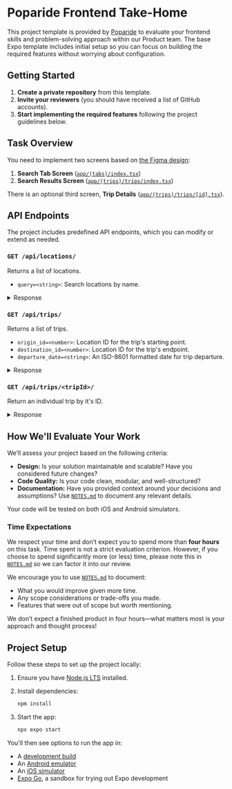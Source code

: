 # Poparide Frontend Take-Home

This project template is provided by [Poparide](https://poparide.com) to evaluate your frontend skills and problem-solving approach within our Product team. The base Expo template includes initial setup so you can focus on building the required features without worrying about configuration.

## Getting Started

1. **Create a private repository** from this template.
2. **Invite your reviewers** (you should have received a list of GitHub accounts).
3. **Start implementing the required features** following the project guidelines below.

## Task Overview

You need to implement two screens based on [the Figma design](https://www.figma.com/design/SyGYoUKTm3PDmjknLu1euh/Poparide-Take-home-Mobile?node-id=0-1):

1. **Search Tab Screen** ([`app/(tabs)/index.tsx`](<./app/(tabs)/index.tsx>))
2. **Search Results Screen** ([`app/(trips)/trips/index.tsx`](<./app/(trips)/index.tsx>))

There is an optional third screen, **Trip Details** ([`app/(trips)/trips/[id].tsx`](<./app/(trips)/trips/[id].tsx>)).

## API Endpoints

The project includes predefined API endpoints, which you can modify or extend as needed.

### `GET /api/locations/`

Returns a list of locations.

- `query=<string>`: Search locations by name.

<details>

<summary>Response</summary>

```
200 OK
{
   "count": <int>,
   "next": <string>,
   "previous": <string>,
   "results": [
      {
         "id": <int>,
         "name": <string>,
         "latitude": <float>,
         "longitude": <float>
      },
      ...
   ]
}
```

</details>

### `GET /api/trips/`

Returns a list of trips.

- `origin_id=<number>`: Location ID for the trip's starting point.
- `destination_id=<number>`: Location ID for the trip's endpoint.
- `departure_date=<string>`: An ISO-8601 formatted date for trip departure.

<details>

<summary>Response</summary>

```
200 OK
{
   "count": <int>,
   "next": <string>,
   "previous": <string>,
   "results": [
      {
         "id": <int>,
         "creator": {
            "id": <int>,
            "name": <string>,
            "is_verified": <boolean>,
            "stats": {
               "avg_rating": <float>,
               "trips_driven": <int>,
               "trips_taken": <int>
            }
         },
         "vehicle": {
            "id": <int>,
            "owner": <int>,
            "make": <string>,
            "model": <string>,
            "year": <int>
         },
         "description": <string>,
         "origin": {
            "id": <int>,
            "name": <string>,
            "latitude": <float>,
            "longitude": <float>
         },
         "destination": {
            "id": <int>,
            "name": <string>,
            "latitude": <float>,
            "longitude": <float>
         },
         "departure_time": <timestamp>,  // ISO-8601
         "state": "open" | "closed" | "cancelled",
         "passengers": [
            {
               "id": <int>,
               "name": <string>,
               "is_verified": <boolean>,
               "stats": {
                  "avg_rating": <float>,
                  "trips_driven": <int>,
                  "trips_taken": <int>
               }
            },
            ...
         ],
         "number_of_seats": <int>,
         "price_per_seat": <string>
      },
      ...
   ]
}
```

</details>

### `GET /api/trips/<tripId>/`

Return an individual trip by it's ID.

<details>

<summary>Response</summary>

```
200 OK
{
   "id": <int>,
   "creator": {
      "id": <int>,
      "name": <string>,
      "is_verified": <boolean>,
      "stats": {
         "avg_rating": <float>,
         "trips_driven": <int>,
         "trips_taken": <int>
      }
   },
   "vehicle": {
      "id": <int>,
      "owner": <int>,
      "make": <string>,
      "model": <string>,
      "year": <int>
   },
   "description": <string>,
   "origin": {
      "id": <int>,
      "name": <string>,
      "latitude": <float>,
      "longitude": <float>
   },
   "destination": {
      "id": <int>,
      "name": <string>,
      "latitude": <float>,
      "longitude": <float>
   },
   "departure_time": <timestamp>,  // ISO-8601
   "state": "open" | "closed" | "cancelled",
   "passengers": [
      {
         "id": <int>,
         "name": <string>,
         "is_verified": <boolean>,
         "stats": {
            "avg_rating": <float>,
            "trips_driven": <int>,
            "trips_taken": <int>
         }
      },
      ...
   ],
   "number_of_seats": <int>,
   "price_per_seat": <string>
}
```

</details>

## How We'll Evaluate Your Work

We’ll assess your project based on the following criteria:

- **Design:** Is your solution maintainable and scalable? Have you considered future changes?
- **Code Quality:** Is your code clean, modular, and well-structured?
- **Documentation:** Have you provided context around your decisions and assumptions? Use [`NOTES.md`](./NOTES.md) to document any relevant details.

Your code will be tested on both iOS and Android simulators.

### Time Expectations

We respect your time and don’t expect you to spend more than **four hours** on this task. Time spent is not a strict evaluation criterion. However, if you choose to spend significantly more (or less) time, please note this in [`NOTES.md`](./NOTES.md) so we can factor it into our review.

We encourage you to use [`NOTES.md`](./NOTES.md) to document:

- What you would improve given more time.
- Any scope considerations or trade-offs you made.
- Features that were out of scope but worth mentioning.

We don’t expect a finished product in four hours—what matters most is your approach and thought process!

## Project Setup

Follow these steps to set up the project locally:

1. Ensure you have [Node.js LTS](https://nodejs.org/en/) installed.
2. Install dependencies:

   ```bash
   npm install
   ```

3. Start the app:

   ```bash
   npx expo start
   ```

You'll then see options to run the app in:

- A [development build](https://docs.expo.dev/develop/development-builds/introduction/)
- An [Android emulator](https://docs.expo.dev/workflow/android-studio-emulator/)
- An [iOS simulator](https://docs.expo.dev/workflow/ios-simulator/)
- [Expo Go](https://expo.dev/go), a sandbox for trying out Expo development
